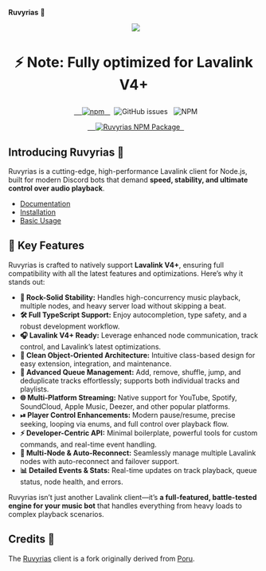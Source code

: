 **Ruvyrias** 🎵

<p align='center'>
  <img src='https://i.imgur.com/Cg61LwP.png' />
</p>

# <p align='center'>⚡ Note: Fully optimized for Lavalink V4+</p>

<p align="center">
  <a href="https://www.npmjs.com/package/ruvyrias">
    <img src="https://img.shields.io/npm/v/ruvyrias" alt="npm"/>
  </a>
  <img src="https://img.shields.io/github/issues-raw/DarkslayerHaos/ruvyrias" alt="GitHub issues"/>
  <img src="https://img.shields.io/npm/l/ruvyrias" alt="NPM"/>
</p>

<p align="center">
  <a href="https://nodei.co/npm/ruvyrias/">
    <img src="https://nodei.co/npm/ruvyrias.png?downloads=true&downloadRank=true&stars=true" alt="Ruvyrias NPM Package"/>
  </a>
</p>

## Introducing Ruvyrias 🚀

Ruvyrias is a cutting-edge, high-performance Lavalink client for Node.js, built for modern Discord bots that demand **speed, stability, and ultimate control over audio playback**.

* [Documentation](https://ruvyrias-lock.vercel.app/)
* [Installation](https://ruvyrias-lock.vercel.app/docs/installation)
* [Basic Usage](https://ruvyrias-lock.vercel.app/docs/usage)

## 🌟 Key Features

Ruvyrias is crafted to natively support **Lavalink V4+**, ensuring full compatibility with all the latest features and optimizations. Here’s why it stands out:

* **💪 Rock-Solid Stability:** Handles high-concurrency music playback, multiple nodes, and heavy server load without skipping a beat.
* **🛠 Full TypeScript Support:** Enjoy autocompletion, type safety, and a robust development workflow.
* **🎧 Lavalink V4+ Ready:** Leverage enhanced node communication, track control, and Lavalink’s latest optimizations.
* **🧩 Clean Object-Oriented Architecture:** Intuitive class-based design for easy extension, integration, and maintenance.
* **📀 Advanced Queue Management:** Add, remove, shuffle, jump, and deduplicate tracks effortlessly; supports both individual tracks and playlists.
* **🌐 Multi-Platform Streaming:** Native support for YouTube, Spotify, SoundCloud, Apple Music, Deezer, and other popular platforms.
* **⏯ Player Control Enhancements:** Modern pause/resume, precise seeking, looping via enums, and full control over playback flow.
* **⚡ Developer-Centric API:** Minimal boilerplate, powerful tools for custom commands, and real-time event handling.
* **🔗 Multi-Node & Auto-Reconnect:** Seamlessly manage multiple Lavalink nodes with auto-reconnect and failover support.
* **📊 Detailed Events & Stats:** Real-time updates on track playback, queue status, node health, and errors.

Ruvyrias isn’t just another Lavalink client—it’s **a full-featured, battle-tested engine for your music bot** that handles everything from heavy loads to complex playback scenarios.

## Credits 🙏

The [Ruvyrias](https://github.com/DarkslayerHaos/ruvyrias) client is a fork originally derived from [Poru](https://github.com/parasop/poru).